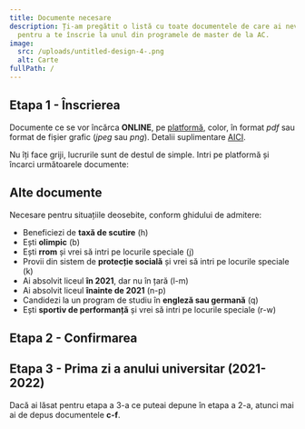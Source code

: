 ```yaml
---
title: Documente necesare
description: Ți-am pregătit o listă cu toate documentele de care ai nevoie
  pentru a te înscrie la unul din programele de master de la AC.
image:
  src: /uploads/untitled-design-4-.png
  alt: Carte
fullPath: /
---
```

## Etapa 1 - Înscrierea

Documente ce se vor încărca **ONLINE**, pe [platformă](https://admitere.upt.ro), color, în format *pdf* sau format de fișier grafic (*jpeg* sau *png*). Detalii suplimentare [AICI](http://www.upt.ro/Informatii_acte-necesare-pentru-dosarul-de-inscriere---admitere-master-_1411_ro.html). 

Nu îți face griji, lucrurile sunt de destul de simple. Intri pe platformă și încarci următoarele documente:

<DocumentCheckbox text="Copie diplomă de licență sau diploma echivalentă (absolvenții promoției 2021 pot încărca adeverința de absolvire)"></DocumentCheckbox>

<DocumentCheckbox text="Copie foaie matricolă cu notele obținute pe parcursul facultății"></DocumentCheckbox>

<DocumentCheckbox text="Copie buletin/carte de identitate a candidatului"></DocumentCheckbox>

<DocumentCheckbox text="Copie certificat de naștere"></DocumentCheckbox>

<DocumentCheckbox text="Adeverința medicală eliberată de medicul de familie"></DocumentCheckbox>

<DocumentCheckbox text="Dovada achitării taxei de înscriere"></DocumentCheckbox>

<DocumentCheckbox text="(în cazul candidaților ce nu au absolvit în 2021) Declarația pe proprie răspundere autentificată de un notariat privind nefinanțarea/finanțarea anterioară de la bugetul statului român pentru urmarea de studii universitare de master"></DocumentCheckbox>

<Block color="yellow">

## **Alte documente**

Necesare pentru situațiile deosebite, conform ghidului de admitere:

* Beneficiezi de **taxă de scutire** (h)
* Ești **olimpic** (b)
* Ești **rrom** și vrei să intri pe locurile speciale (j)
* Provii din sistem de **protecție socială** și vrei să intri pe locurile speciale (k)
* Ai absolvit liceul **în 2021**, dar nu în țară (l-m)
* Ai absolvit liceul **înainte de 2021** (n-p)
* Candidezi la un program de studiu în **engleză sau germană** (q)
* Ești **sportiv de performanță** și vrei să intri pe locurile speciale (r-w)

</Block>

## Etapa 2 - Confirmarea

<DocumentCheckbox text="Diploma de bacalaureat, respectiv adeverință substitut de diplomă (a)"></DocumentCheckbox>

<DocumentCheckbox text="Foaia matricolă cu notele obținute pe parcursul liceului (b)"></DocumentCheckbox>

<DocumentCheckbox text="Adeverință medicală, eliberată de medicul de familie"></DocumentCheckbox>

<DocumentCheckbox text="Declarație pe proprie răspundere nefinanțarea/finanțarea anterioară de la bugetul statului român (d)"></DocumentCheckbox>

<DocumentCheckbox text="Dovadă scutire de taxă (pentru candidații aflați în această situație) (e)"></DocumentCheckbox>

<DocumentCheckbox text="Patru fotografii color tip diplomă (f)"></DocumentCheckbox>

## Etapa 3 - Prima zi a anului universitar (2021-2022)

Dacă ai lăsat pentru etapa a 3-a ce puteai depune în etapa a 2-a, atunci mai ai de depus documentele **c-f**.